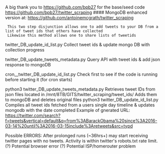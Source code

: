 
A big thank you to https://github.com/bpb27 for the base/seed code https://github.com/bpb27/twitter_scraping  ####
MongoDB enhanced version at: https://github.com/antoinemcgrath/twitter_scraping

     This two step disjunction allows one to add tweets to your DB from a list of tweet ids that others have collected
     Likewise this method allows one to share lists of tweetids

twitter_DB_update_id_list.py
  Collect tweet ids & update mongo DB with collection progress

twitter_DB_update_tweets_metadata.py
  Query API with tweet ids & add json response to mongoDB

cron__twitter_DB_update_id_list.py
  Check first to see if the code is running before starting it (for cron starts)

python3 twitter_DB_update_tweets_metadata.py
  Retrieves tweet IDs from json files located in /mnt/8TB/GITS/twitter_scraping/tweet_ids/
  Adds them to mongoDB and deletes original files
python3 twitter_DB_update_id_list.py
  Compiles all tweet ids fetched from a users single day timeline & updates mongodb with the date completed
  Example of gnerated URL: https://twitter.com/search?f=tweets&vertical=default&q=from%3ABarackObama%20since%3A2016-03-14%20until%3A2016-03-15include%3Aretweets&src=typd

Possible ERRORS: After prolonged runs (~36hrs+) may start receiving twitter pages with no tweets.
         Activity is within twitter's robots.txt rate limit.
         (?) Potential browser error
         (?) Potential ISP/homerouter problem


